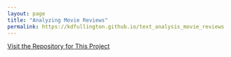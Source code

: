 ```yaml
---
layout: page
title: "Analyzing Movie Reviews"
permalink: https://kdfullington.github.io/text_analysis_movie_reviews
---
```


[Visit the Repository for This Project](https://github.com/kdfullington/kdfullington-portfolio/tree/main/text_analysis_movie_reviews)